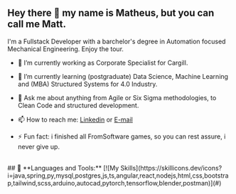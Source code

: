## Hey there 👋 my name is Matheus, but you can call me Matt.
I'm a Fullstack Developer with a barchelor's degree in Automation focused Mechanical Engineering.
Enjoy the tour.

- 🔭 I’m currently working as Corporate Specialist for Cargill.
- 🌱 I’m currently learning (postgraduate) Data Science, Machine Learning and (MBA) Structured Systems for 4.0 Industry.

- 💬 Ask me about anything from Agile or Six Sigma methodologies, to Clean Code and structured development. 
- 📫 How to reach me: [Linkedin](https://www.linkedin.com/in/matheus-reis-martins-5694011a2/) or [E-mail](mailto:math.kings.m@gmail.com)
- ⚡ Fun fact: i finished all FromSoftware games, so you can rest assure, i never give up.


<br>
## 🚀 **Languages and Tools:** 
[![My Skills](https://skillicons.dev/icons?i=java,spring,py,mysql,postgres,js,ts,angular,react,nodejs,html,css,bootstrap,tailwind,scss,arduino,autocad,pytorch,tensorflow,blender,postman)](#)
